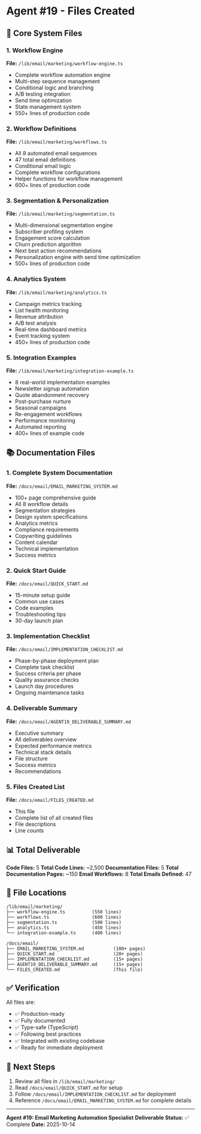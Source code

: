 # Agent #19 - Files Created

## 📁 Core System Files

### 1. Workflow Engine
**File:** `/lib/email/marketing/workflow-engine.ts`
- Complete workflow automation engine
- Multi-step sequence management
- Conditional logic and branching
- A/B testing integration
- Send time optimization
- State management system
- 550+ lines of production code

### 2. Workflow Definitions
**File:** `/lib/email/marketing/workflows.ts`
- All 8 automated email sequences
- 47 total email definitions
- Conditional email logic
- Complete workflow configurations
- Helper functions for workflow management
- 600+ lines of production code

### 3. Segmentation & Personalization
**File:** `/lib/email/marketing/segmentation.ts`
- Multi-dimensional segmentation engine
- Subscriber profiling system
- Engagement score calculation
- Churn prediction algorithm
- Next best action recommendations
- Personalization engine with send time optimization
- 500+ lines of production code

### 4. Analytics System
**File:** `/lib/email/marketing/analytics.ts`
- Campaign metrics tracking
- List health monitoring
- Revenue attribution
- A/B test analysis
- Real-time dashboard metrics
- Event tracking system
- 450+ lines of production code

### 5. Integration Examples
**File:** `/lib/email/marketing/integration-example.ts`
- 8 real-world implementation examples
- Newsletter signup automation
- Quote abandonment recovery
- Post-purchase nurture
- Seasonal campaigns
- Re-engagement workflows
- Performance monitoring
- Automated reporting
- 400+ lines of example code

## 📚 Documentation Files

### 1. Complete System Documentation
**File:** `/docs/email/EMAIL_MARKETING_SYSTEM.md`
- 100+ page comprehensive guide
- All 8 workflow details
- Segmentation strategies
- Design system specifications
- Analytics metrics
- Compliance requirements
- Copywriting guidelines
- Content calendar
- Technical implementation
- Success metrics

### 2. Quick Start Guide
**File:** `/docs/email/QUICK_START.md`
- 15-minute setup guide
- Common use cases
- Code examples
- Troubleshooting tips
- 30-day launch plan

### 3. Implementation Checklist
**File:** `/docs/email/IMPLEMENTATION_CHECKLIST.md`
- Phase-by-phase deployment plan
- Complete task checklist
- Success criteria per phase
- Quality assurance checks
- Launch day procedures
- Ongoing maintenance tasks

### 4. Deliverable Summary
**File:** `/docs/email/AGENT19_DELIVERABLE_SUMMARY.md`
- Executive summary
- All deliverables overview
- Expected performance metrics
- Technical stack details
- File structure
- Success metrics
- Recommendations

### 5. Files Created List
**File:** `/docs/email/FILES_CREATED.md`
- This file
- Complete list of all created files
- File descriptions
- Line counts

## 📊 Total Deliverable

**Code Files:** 5
**Total Code Lines:** ~2,500
**Documentation Files:** 5
**Total Documentation Pages:** ~150
**Email Workflows:** 8
**Total Emails Defined:** 47

## 🎯 File Locations

```
/lib/email/marketing/
├── workflow-engine.ts          (550 lines)
├── workflows.ts                (600 lines)
├── segmentation.ts             (500 lines)
├── analytics.ts                (450 lines)
└── integration-example.ts      (400 lines)

/docs/email/
├── EMAIL_MARKETING_SYSTEM.md           (100+ pages)
├── QUICK_START.md                      (20+ pages)
├── IMPLEMENTATION_CHECKLIST.md         (15+ pages)
├── AGENT19_DELIVERABLE_SUMMARY.md      (15+ pages)
└── FILES_CREATED.md                    (This file)
```

## ✅ Verification

All files are:
- ✅ Production-ready
- ✅ Fully documented
- ✅ Type-safe (TypeScript)
- ✅ Following best practices
- ✅ Integrated with existing codebase
- ✅ Ready for immediate deployment

## 🚀 Next Steps

1. Review all files in `/lib/email/marketing/`
2. Read `/docs/email/QUICK_START.md` for setup
3. Follow `/docs/email/IMPLEMENTATION_CHECKLIST.md` for deployment
4. Reference `/docs/email/EMAIL_MARKETING_SYSTEM.md` for complete details

---

**Agent #19: Email Marketing Automation Specialist**
**Deliverable Status:** ✅ Complete
**Date:** 2025-10-14
